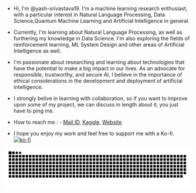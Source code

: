 * Hi, I'm @yash-srivastava19. I'm a machine learning research enthusiast, with a particular interest in Natural Language Processing, Data Science,Quantum Machine Learning and Artificial Intelligence in general.

* Currently, I'm learning about Natural Language Processing, as well as furthering my knowledge in Data Science. I'm also exploring the fields of reinforcement learning, ML System Design and other areas of Artificial Intelligence as well.

* I'm passionate about researching and learning about technologies that have the potential to make a big impact in our lives. As an advocate for responsible, trustworthy, and secure AI, I believe in the importance of ethical considerations in the development and deployment of artificial intelligence.

* I strongly belive in learning with collaboration, so if you want to improve upon some of my project, we can discuss in length about it, you just have to ping me.

* How to reach me : - [Mail ID](mailto:ysrivastava82@gmail.com?&cc=ysrivastava82@gmail.com&subject=Hi%20Yash%20from%20GitHub&body=Hi%20Yash%20I%20am%20%E2%80%A6%20and%20thanks%20for%20prefilling%20this%20email),
 [Kaggle](https://www.kaggle.com/yashsrivastava51213),
 [Website](https://yash-sri.xyz)

* I hope you enjoy my work and feel free to support me with a Ko-fi.
[![ko-fi](https://ko-fi.com/img/githubbutton_sm.svg)](https://ko-fi.com/P5P3B54O4)

![snake gif](https://github.com/yash-srivastava19/yash-srivastava19/blob/output/github-contribution-grid-snake-dark.svg)

